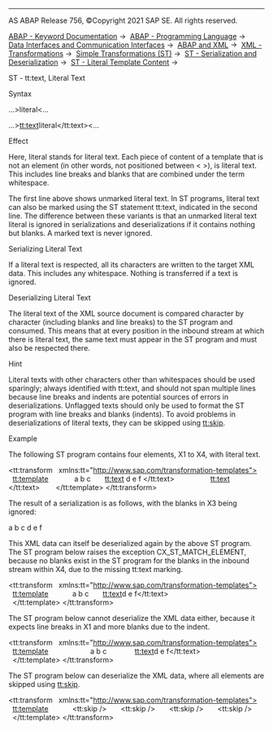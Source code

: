   

* * *

AS ABAP Release 756, ©Copyright 2021 SAP SE. All rights reserved.

[ABAP - Keyword Documentation](javascript:call_link\('abenabap.htm'\)) →  [ABAP - Programming Language](javascript:call_link\('abenabap_reference.htm'\)) →  [Data Interfaces and Communication Interfaces](javascript:call_link\('abenabap_data_communication.htm'\)) →  [ABAP and XML](javascript:call_link\('abenabap_xml.htm'\)) →  [XML - Transformations](javascript:call_link\('abenabap_xml_trafos.htm'\)) →  [Simple Transformations (ST)](javascript:call_link\('abenabap_st.htm'\)) →  [ST - Serialization and Deserialization](javascript:call_link\('abenst_serial_deserial.htm'\)) →  [ST - Literal Template Content](javascript:call_link\('abenst_literals.htm'\)) → 

ST - tt:text, Literal Text

Syntax

...>literal<...

...><tt:text>literal</tt:text><...

Effect

Here, literal stands for literal text. Each piece of content of a template that is not an element (in other words, not positioned between < >), is literal text. This includes line breaks and blanks that are combined under the term whitespace.

The first line above shows unmarked literal text. In ST programs, literal text can also be marked using the ST statement tt:text, indicated in the second line. The difference between these variants is that an unmarked literal text literal is ignored in serializations and deserializations if it contains nothing but blanks. A marked text is never ignored.

Serializing Literal Text

If a literal text is respected, all its characters are written to the target XML data. This includes any whitespace. Nothing is transferred if a text is ignored.

Deserializing Literal Text

The literal text of the XML source document is compared character by character (including blanks and line breaks) to the ST program and consumed. This means that at every position in the inbound stream at which there is literal text, the same text must appear in the ST program and must also be respected there.

Hint

Literal texts with other characters other than whitespaces should be used sparingly; always identified with tt:text, and should not span multiple lines because line breaks and indents are potential sources of errors in deserializations. Unflagged texts should only be used to format the ST program with line breaks and blanks (indents). To avoid problems in deserializations of literal texts, they can be skipped using [tt:skip](javascript:call_link\('abenst_tt_skip.htm'\)).

Example

The following ST program contains four elements, X1 to X4, with literal text.

<tt:transform
  xmlns:tt="http://www.sap.com/transformation-templates">
  <tt:template>
    <X0>
      <X1> a b c </X1>
      <X2><tt:text> d e f </tt:text></X2>
      <X3>     </X3>
      <X4><tt:text>     </tt:text></X4>
    </X0>
  </tt:template>
</tt:transform>

The result of a serialization is as follows, with the blanks in X3 being ignored:

<X0><X1> a b c </X1><X2> d e f </X2><X3/><X4> </X4></X0>

This XML data can itself be deserialized again by the above ST program. The ST program below raises the exception CX\_ST\_MATCH\_ELEMENT, because no blanks exist in the ST program for the blanks in the inbound stream within X4, due to the missing tt:text marking.

<tt:transform
  xmlns:tt="http://www.sap.com/transformation-templates">
  <tt:template>
    <X0>
      <X1>a b c</X1>
      <X2><tt:text>d e f</tt:text></X2>
      <X3>     </X3>
      <X4>     </X4>
    </X0>
  </tt:template>
</tt:transform>

The ST program below cannot deserialize the XML data either, because it expects line breaks in X1 and more blanks due to the indent.

<tt:transform
  xmlns:tt="http://www.sap.com/transformation-templates">
  <tt:template>
    <X0>
      <X1>
        a b c
      </X1>
      <X2><tt:text>d e f</tt:text></X2>
      <X3>     </X3>
      <X4>     </X4>
    </X0>
  </tt:template>
</tt:transform>

The ST program below can deserialize the XML data, where all elements are skipped using [tt:skip](javascript:call_link\('abenst_tt_skip.htm'\)).

<tt:transform
  xmlns:tt="http://www.sap.com/transformation-templates">
  <tt:template>
    <X0>
      <X1><tt:skip /></X1>
      <X2><tt:skip /></X2>
      <X3><tt:skip /></X3>
      <X4><tt:skip /></X4>
    </X0>
  </tt:template>
</tt:transform>